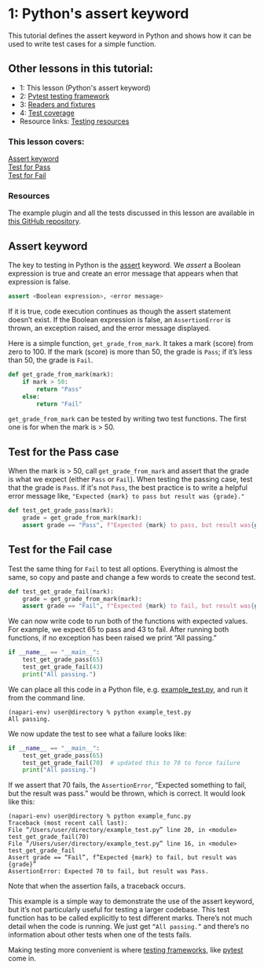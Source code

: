 # 1: Python's assert keyword

This tutorial defines the assert keyword in Python and shows how it can be used to write test cases for a simple function.  

## Other lessons in this tutorial:  

* 1: This lesson (Python's assert keyword) 
* 2: [Pytest testing framework](./2-pytest-testing-frameworks)  
* 3: [Readers and fixtures](./3-readers-and-fixtures)  
* 4: [Test coverage](./4-test-coverage)  
* Resource links: [Testing resources](./testing-resources)  
  
### This lesson covers:  
[Assert keyword](#assert-keyword)  
[Test for Pass](#test-for-the-pass-case)  
[Test for Fail](#test-for-the-fail-case)  

### Resources
The example plugin and all the tests discussed in this lesson are available in [this GitHub repository](https://github.com/DragaDoncila/plugin-tests).

## Assert keyword  
The key to testing in Python is the [assert](https://realpython.com/python-assert-statement/) keyword. We *assert* a Boolean expression is true and create an error message that appears when that expression is false. 

```python
assert <Boolean expression>, <error message>    
```

If it is true, code execution continues as though the assert statement doesn’t exist. If the Boolean expression is false, an `AssertionError` is thrown, an exception raised, and the error message displayed. 
  
Here is a simple function, `get_grade_from_mark`. It takes a mark (score) from zero to 100. If the mark (score) is more than 50, the grade is `Pass`; if it’s less than 50, the grade is `Fail`.  

```python
def get_grade_from_mark(mark):
    if mark > 50: 
        return "Pass"
    else:   
        return "Fail"
```

`get_grade_from_mark` can be tested by writing two test functions. The first one is for when the mark is > 50.   
  
  
## Test for the Pass case
When the mark is > 50, call `get_grade_from_mark` and assert that the grade is what we expect (either `Pass` or `Fail`). When testing the passing case, test that the grade is `Pass`. If it's not `Pass`, the best practice is to write a helpful error message like, `"Expected {mark} to pass but result was {grade}."`

```python
def test_get_grade_pass(mark):
    grade = get_grade_from_mark(mark):
    assert grade == "Pass", f"Expected {mark} to pass, but result was{grade}"
```
  
## Test for the Fail case
Test the same thing for `Fail` to test all options. Everything is almost the same, so copy and paste and change a few words to create the second test.  

```python  
def test_get_grade_fail(mark):
    grade = get_grade_from_mark(mark):
    assert grade == "Fail", f"Expected {mark} to fail, but result was{grade}"
```

We can now write code to run both of the functions with expected values. For example, we expect 65 to pass and 43 to fail. After running both functions, if no exception has been raised we print “All passing.”  
```python  
if __name__ == "__main__":
    test_get_grade_pass(65)
    test_get_grade_fail(43)
    print("All passing.")
```
We can place all this code in a Python file, e.g. [example_test.py](https://github.com/DragaDoncila/plugin-tests/blob/main/example_func.py), and run it from the command line. 
```console
(napari-env) user@directory % python example_test.py
All passing.
```

We now update the test to see what a failure looks like:  
```python
if __name__ == "__main__":
    test_get_grade_pass(65)
    test_get_grade_fail(70)  # updated this to 70 to force failure
    print("All passing.")
```
If we assert that 70 fails, the `AssertionError`, “Expected something to fail, but the result was pass.” would be thrown, which is correct. It would look like this:  
```console
(napari-env) user@directory % python example_func.py  
Traceback (most recent call last):  
File “/Users/user/directory/example_test.py” line 20, in <module> test_get_grade_fail(70)  
File “/Users/user/directory/example_test.py” line 16, in <module> test_get_grade_fail  
Assert grade == “Fail”, f”Expected {mark} to fail, but result was {grade}”  
AssertionError: Expected 70 to fail, but result was Pass.   
```
Note that when the assertion fails, a traceback occurs. 

This example is a simple way to demonstrate the use of the assert keyword, but it’s not particularly useful for testing a larger codebase. This test function has to be called explicitly to test different marks. There’s not much detail when the code is running. We just get `“All passing.”` and there’s no information about other tests when one of the tests fails.  
  
Making testing more convenient is where [testing frameworks](./rticle-2-pytest-testing-frameworks), like [pytest](https://docs.pytest.org/) come in.  
